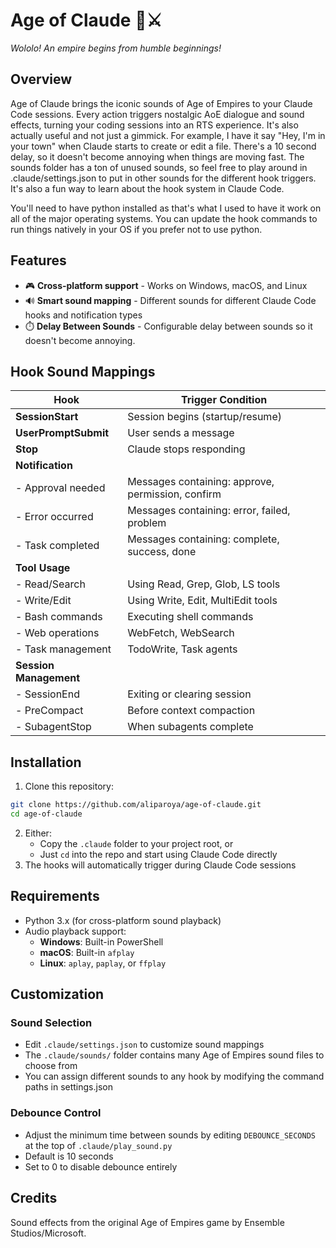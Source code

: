 # Age of Claude 🏰⚔️

*Wololo! An empire begins from humble beginnings!*

## Overview

Age of Claude brings the iconic sounds of Age of Empires to your Claude Code sessions. Every action triggers nostalgic AoE dialogue and sound effects, turning your coding sessions into an RTS experience. It's also actually useful and not just a gimmick. For example, I have it say "Hey, I'm in your town" when Claude starts to create or edit a file. There's a 10 second delay, so it doesn't become annoying when things are moving fast. The sounds folder has a ton of unused sounds, so feel free to play around in .claude/settings.json to put in other sounds for the different hook triggers. It's also a fun way to learn about the hook system in Claude Code.

You'll need to have python installed as that's what I used to have it work on all of the major operating systems. You can update the hook commands to run things natively in your OS if you prefer not to use python.

## Features

- 🎮 **Cross-platform support** - Works on Windows, macOS, and Linux
- 🔊 **Smart sound mapping** - Different sounds for different Claude Code hooks and notification types
- ⏱️ **Delay Between Sounds** - Configurable delay between sounds so it doesn't become annoying.

## Hook Sound Mappings

| Hook | Trigger Condition |
|------|------------------|
| **SessionStart** | Session begins (startup/resume) |
| **UserPromptSubmit** | User sends a message |
| **Stop** | Claude stops responding |
| **Notification** | |
| - Approval needed | Messages containing: approve, permission, confirm |
| - Error occurred | Messages containing: error, failed, problem |
| - Task completed | Messages containing: complete, success, done |
| **Tool Usage** | |
| - Read/Search | Using Read, Grep, Glob, LS tools |
| - Write/Edit | Using Write, Edit, MultiEdit tools |
| - Bash commands | Executing shell commands |
| - Web operations | WebFetch, WebSearch |
| - Task management | TodoWrite, Task agents |
| **Session Management** | |
| - SessionEnd | Exiting or clearing session |
| - PreCompact | Before context compaction |
| - SubagentStop | When subagents complete |

## Installation

1. Clone this repository:
```bash
git clone https://github.com/aliparoya/age-of-claude.git
cd age-of-claude
```

2. Either:
   - Copy the `.claude` folder to your project root, or
   - Just `cd` into the repo and start using Claude Code directly
3. The hooks will automatically trigger during Claude Code sessions

## Requirements

- Python 3.x (for cross-platform sound playback)
- Audio playback support:
  - **Windows**: Built-in PowerShell
  - **macOS**: Built-in `afplay`
  - **Linux**: `aplay`, `paplay`, or `ffplay`

## Customization

### Sound Selection
- Edit `.claude/settings.json` to customize sound mappings
- The `.claude/sounds/` folder contains many Age of Empires sound files to choose from
- You can assign different sounds to any hook by modifying the command paths in settings.json

### Debounce Control
- Adjust the minimum time between sounds by editing `DEBOUNCE_SECONDS` at the top of `.claude/play_sound.py`
- Default is 10 seconds
- Set to 0 to disable debounce entirely

## Credits

Sound effects from the original Age of Empires game by Ensemble Studios/Microsoft.